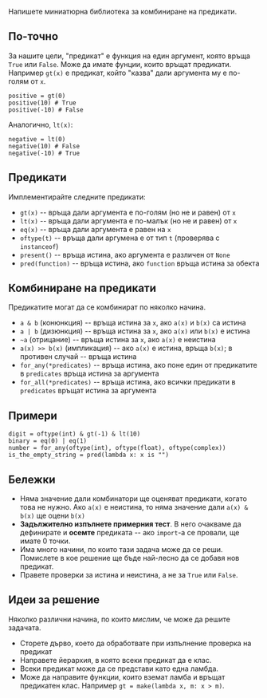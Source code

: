 Напишете миниатюрна библиотека за комбиниране на предикати.

## По-точно

За нашите цели, "предикат" е функция на един аргумент, която връща `True` или `False`. Може да имате фунции, които връщат предикати. Например `gt(x)` е предикат, който "казва" дали аргумента му е по-голям от `x`.

    positive = gt(0)
    positive(10) # True
    positive(-10) # False

Аналогично, `lt(x)`:

    negative = lt(0)
    negative(10) # False
    negative(-10) # True

## Предикати

Имплементирайте следните предикати:

* `gt(x)` -- връща дали аргумента е по-голям (но не и равен) от `x`
* `lt(x)` -- връща дали аргумента е по-малък (но не и равен) от `x`
* `eq(x)` -- връща дали аргумента е равен на `x`
* `oftype(t)` -- връща дали аргумена е от тип `t` (проверява с `instanceof`)
* `present()` -- връща истина, ако аргумента е различен от `None`
* `pred(function)` -- връща истина, ако `function` връща истина за обекта

## Комбиниране на предикати

Предикатите могат да се комбинират по няколко начина.

* `a & b` (конюнкция) -- връща истина за `x`, ако `a(x)` и `b(x)` са истина
* `a | b` (дизюнкция) -- връща истина за `x`, ако `a(x)` или `b(x)` е истина
* `~a` (отрицание) -- връща истина за `x`, ако `a(x)` е неистина
* `a(x) >> b(x)` (импликация) -- ако `a(x)` е истина, връща `b(x)`; в противен случай -- връща истина
* `for_any(*predicates)` -- връща истина, ако поне един от предикатите в `predicates` връща истина за аргумента
* `for_all(*predicates)` -- връща истина, ако всички предикати в `predicates` връщат истина за аргумента

## Примери

    digit = oftype(int) & gt(-1) & lt(10)
    binary = eq(0) | eq(1)
    number = for_any(oftype(int), oftype(float), oftype(complex))
    is_the_empty_string = pred(lambda x: x is "")

## Бележки

* Няма значение дали комбинатори ще оценяват предикати, когато това не нужно. Ако `a(x)` е неистина, то няма значение дали `a(x) & b(x)` ще оцени `b(x)`
* **Задължително изпълнете примерния тест**. В него очакваме да дефинирате и **осемте** предиката -- ако `import`-а се провали, ще имате 0 точки.
* Има много начини, по които тази задача може да се реши. Помислете в кое решение ще бъде най-лесно да се добавя нов предикат.
* Правете проверки за истина и неистина, а не за `True` или `False`.

## Идеи за решение

Няколко различни начина, по които *мислим*, че може да решите задачата.

* Сторете дърво, което да обработвате при изпълнение проверка на предикат
* Направете йерархия, в която всеки предикат да е клас.
* Всеки предикат може да се представи като една ламбда.
* Може да направите функции, които вземат ламба и връщат предикатен клас. Например `gt = make(lambda x, m: x > m)`.
